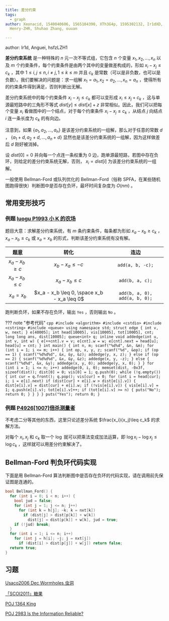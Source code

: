 ```yaml
---
title: 差分约束
tags:
  - graph
author: Xeonacid, 1540040606, 1565104390, XTh3G4p, 1595302132, Ir1dXD, 雷蒻,
  Henry-ZHR, Shuhao Zhang, ouuan

---
```


author: Ir1d, Anguei, hsfzLZH1

 **差分约束系统** 是一种特殊的 $n$ 元一次不等式组，它包含 $n$ 个变量 $x_1,x_2,...,x_n$ 以及 $m$ 个约束条件，每个约束条件是由两个其中的变量做差构成的，形如 $x_i-x_j\leq c_k$ ，其中 $1 \leq i, j \leq n, i \neq j, 1 \leq k \leq m$ 并且 $c_k$ 是常数（可以是非负数，也可以是负数）。我们要解决的问题是：求一组解 $x_1=a_1,x_2=a_2,...,x_n=a_n$ ，使得所有的约束条件得到满足，否则判断出无解。

差分约束系统中的每个约束条件 $x_i-x_j\leq c_k$ 都可以变形成 $x_i\leq x_j+c_k$ ，这与单源最短路中的三角形不等式 $dist[y]\leq dist[x]+z$ 非常相似。因此，我们可以把每个变量 $x_i$ 看做图中的一个结点，对于每个约束条件 $x_i-x_j\leq c_k$ ，从结点 $j$ 向结点 $i$ 连一条长度为 $c_k$ 的有向边。

注意到，如果 $\{a_1,a_2,...,a_n\}$ 是该差分约束系统的一组解，那么对于任意的常数 $d$ ， $\{a_1+d,a_2+d,...,a_n+d\}$ 显然也是该差分约束系统的一组解，因为这样做差后 $d$ 刚好被消掉。

设 $dist[0]=0$ 并向每一个点连一条权重为 $0$ 边，跑单源最短路，若图中存在负环，则给定的差分约束系统无解，否则， $x_i=dist[i]$ 为该差分约束系统的一组解。

一般使用 Bellman-Ford 或队列优化的 Bellman-Ford（俗称 SPFA，在某些随机图跑得很快）判断图中是否存在负环，最坏时间复杂度为 $O(nm)$ 。

## 常用变形技巧

### 例题 [luogu P1993 小 K 的农场](https://www.luogu.com.cn/problem/P1993) 

题目大意：求解差分约束系统，有 $m$ 条约束条件，每条都为形如 $x_a-x_b\geq c_k$ ， $x_a-x_b\leq c_k$ 或 $x_a=x_b$ 的形式，判断该差分约束系统有没有解。

|          题意          |                       转化                      |                连边               |
| :------------------: | :-------------------------------------------: | :-----------------------------: |
|  $x_a - x_b \geq c$  |              $x_b - x_a \leq -c$              |         `add(a, b, -c);`        |
|  $x_a - x_b \leq c$  |               $x_a - x_b \leq c$              |         `add(b, a, c);`         |
|      $x_a = x_b$     |  $x_a - x_b \leq 0, \space x_b - x_a \leq 0$  |  `add(b, a, 0), add(a, b, 0);`  |

跑判断负环，如果不存在负环，输出 `Yes` ，否则输出 `No` 。

??? note "参考代码"
    ```cpp
    #include <algorithm>
    #include <cstdio>
    #include <cstring>
    #include <queue>
    using namespace std;
    struct edge {
      int v, w, next;
    } e[40005];
    int head[10005], vis[10005], tot[10005], cnt;
    long long ans, dist[10005];
    queue<int> q;
    inline void addedge(int u, int v, int w) {
      e[++cnt].v = v;
      e[cnt].w = w;
      e[cnt].next = head[u];
      head[u] = cnt;
    }
    int main() {
      int n, m;
      scanf("%d%d", &n, &m);
      for (int i = 1; i <= m; i++) {
        int op, x, y, z;
        scanf("%d", &op);
        if (op == 1) {
          scanf("%d%d%d", &x, &y, &z);
          addedge(y, x, z);
        } else if (op == 2) {
          scanf("%d%d%d", &x, &y, &z);
          addedge(x, y, -z);
        } else {
          scanf("%d%d", &x, &y);
          addedge(x, y, 0);
          addedge(y, x, 0);
        }
      }
      for (int i = 1; i <= n; i++) addedge(0, i, 0);
      memset(dist, -0x3f, sizeof(dist));
      dist[0] = 0;
      vis[0] = 1;
      q.push(0);
      while (!q.empty()) {
        int cur = q.front();
        q.pop();
        vis[cur] = 0;
        for (int i = head[cur]; i; i = e[i].next)
          if (dist[cur] + e[i].w > dist[e[i].v]) {
            dist[e[i].v] = dist[cur] + e[i].w;
            if (!vis[e[i].v]) {
              vis[e[i].v] = 1;
              q.push(e[i].v);
              tot[e[i].v]++;
              if (tot[e[i].v] >= n) {
                puts("No");
                return 0;
              }
            }
          }
      }
      puts("Yes");
      return 0;
    }
    ```

### 例题 [P4926\[1007\]倍杀测量者](https://www.luogu.com.cn/problem/P4926) 

不考虑二分等其他的东西，这里只论述差分系统 $\frac{x_i}{x_j}\leq c_k$ 的求解方法。

对每个 $x_i,x_j$ 和 $c_k$ 取一个 $\log$ 就可以把乘法变成加法运算，即 $\log x_i-\log x_j \leq \log c_k$ ，这样就可以用差分约束解决了。

## Bellman-Ford 判负环代码实现

下面是用 Bellman-Ford 算法判断图中是否存在负环的代码实现，请在调用前先保证图是连通的。

```cpp
bool Bellman_Ford() {
  for (int i = 0; i < n; i++) {
    bool jud = false;
    for (int j = 1; j <= n; j++)
      for (int k = h[j]; ~k; k = nxt[k])
        if (dist[j] > dist[p[k]] + w[k])
          dist[j] = dist[p[k]] + w[k], jud = true;
    if (!jud) break;
  }
  for (int i = 1; i <= n; i++)
    for (int j = h[i]; ~j; j = nxt[j])
      if (dist[i] > dist[p[j]] + w[j]) return false;
  return true;
}
```

## 习题

 [Usaco2006 Dec Wormholes 虫洞](https://loj.ac/problem/10085) 

 [「SCOI2011」糖果](https://loj.ac/problem/2436) 

 [POJ 1364 King](http://poj.org/problem?id=1364) 

 [POJ 2983 Is the Information Reliable?](http://poj.org/problem?id=2983) 
